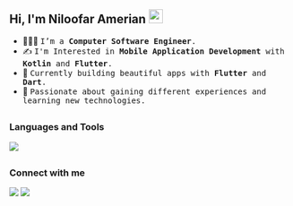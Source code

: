 <h2> Hi, I'm Niloofar Amerian <img src="https://media.giphy.com/media/hvRJCLFzcasrR4ia7z/giphy.gif" width="25px"></h2>


- 👩🏻‍💻 <samp>I’m a **Computer Software Engineer**.</samp>
- ✍️ <samp>I'm Interested in **Mobile Application Development** with **Kotlin** and **Flutter**.</samp>
- 🍃 <samp>Currently building beautiful apps with **Flutter** and **Dart**.</samp>
- 💫 <samp>Passionate about gaining different experiences and learning new technologies.</samp>


##


<h3>Languages and Tools</h3>
<p align="left">
  <a href="https://skillicons.dev">
    <img src="https://skillicons.dev/icons?i=kotlin,flutter,dart,androidstudio,git,firebase,figma,postman" />
  </a>
</p>


##
  
<h3>Connect with me</h3> 
  <a href = "mailto:niloofar.amerian77@gmail.com"><img src="https://img.shields.io/badge/-Gmail-%23333?style=for-the-badge&logo=gmail&logoColor=white" target="_blank"></a>
  <a href="https://www.linkedin.com/in/niloofar-amerian-843727209/" target="_blank"><img src="https://img.shields.io/badge/-LinkedIn-%230077B5?style=for-the-badge&logo=linkedin&logoColor=white" target="_blank"></a> 
